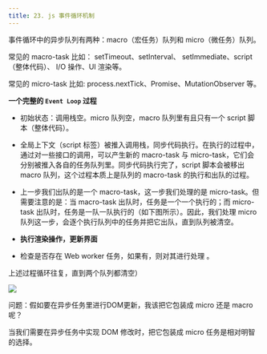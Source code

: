 ```yaml
---
title: 23. js 事件循环机制
---
```


事件循环中的异步队列有两种：macro（宏任务）队列和 micro（微任务）队列。

常见的 macro-task 比如： setTimeout、setInterval、 setImmediate、script（整体代码）、 I/O 操作、UI 渲染等。

常见的 micro-task 比如: process.nextTick、Promise、MutationObserver 等。

**一个完整的 `Event Loop` 过程**

* 初始状态：调用栈空。micro 队列空，macro 队列里有且只有一个 script 脚本（整体代码）。

* 全局上下文（script 标签）被推入调用栈，同步代码执行。在执行的过程中，通过对一些接口的调用，可以产生新的 macro-task 与 micro-task，它们会分别被推入各自的任务队列里。同步代码执行完了，script 脚本会被移出 macro 队列，这个过程本质上是队列的 macro-task 的执行和出队的过程。

* 上一步我们出队的是一个 macro-task，这一步我们处理的是 micro-task。但需要注意的是：当 macro-task 出队时，任务是一个一个执行的；而 micro-task 出队时，任务是一队一队执行的（如下图所示）。因此，我们处理 micro 队列这一步，会逐个执行队列中的任务并把它出队，直到队列被清空。

* **执行渲染操作，更新界面**

* 检查是否存在 Web worker 任务，如果有，则对其进行处理 。

上述过程循环往复，直到两个队列都清空）

![](https://p1-jj.byteimg.com/tos-cn-i-t2oaga2asx/gold-user-assets/2018/10/1/1662ff57ebe7a73f~tplv-t2oaga2asx-zoom-in-crop-mark:3024:0:0:0.awebp)

问题：假如要在异步任务里进行DOM更新，我该把它包装成 micro 还是 macro 呢？

当我们需要在异步任务中实现 DOM 修改时，把它包装成 micro 任务是相对明智的选择。